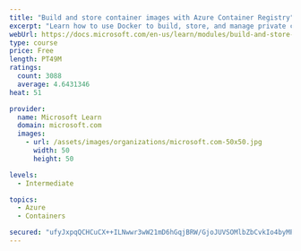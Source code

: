 ```yaml
---
title: "Build and store container images with Azure Container Registry"
excerpt: "Learn how to use Docker to build, store, and manage private container images with the Azure Container Registry."
webUrl: https://docs.microsoft.com/en-us/learn/modules/build-and-store-container-images/
type: course
price: Free
length: PT49M
ratings:
  count: 3088
  average: 4.6431346
heat: 51

provider:
  name: Microsoft Learn
  domain: microsoft.com
  images:
    - url: /assets/images/organizations/microsoft.com-50x50.jpg
      width: 50
      height: 50

levels:
  - Intermediate

topics:
  - Azure
  - Containers

secured: "ufyJxpqQCHCuCX++ILNwwr3wW21mD6hGqjBRW/GjoJUVSOMlbZbCvkIo4byMPGRti24kcFaiWFD4b+PoREayjz5PgyWjrpuEbv1mKXJnc36ywYcgea7zxwMety+EnnzWlz5bYl/AGy8qEou1/LLCEY2FwyWKT7mj0mNwWntEiry2DXgdpsqYhppzy70rT/8/JncRgSuVxeFuPP+cL6Duyel+OtT9+sOKbWGlbczHK8Aegm+BYTSRqT0NVbAz74AD4WqeGDjnUTrUgiOpGgVuIZxIsCQyudQZFnSc9cwJvvHH3RDKuCUt1+YD+wE0yNsGhbzRXOVeSxBsHm3oRtVo2ThOY814D1v8k+Qz7hOFz3m5Rv+RZZ/7tLVFHDRrKwmi99WB/2+P6tHAHaYVfn8nWp5QoQcIUADhCcOz+8o8Op0=;ytqjdsN3NTaiKcOsz6Z8sw=="
---
```



